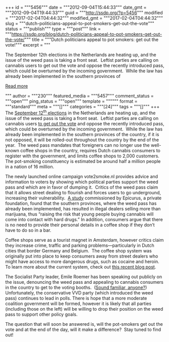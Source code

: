 +++
id = """5456"""
date = """2012-09-04T15:44:33"""
date_gmt = """2012-09-04T19:44:33"""
guid = """http://ssdp.org/?p=5456"""
modified = """2017-02-04T04:44:32"""
modified_gmt = """2017-02-04T04:44:32"""
slug = """dutch-politicians-appeal-to-pot-smokers-get-out-the-vote"""
status = """publish"""
type = """post"""
link = """https://ssdp.org/blog/dutch-politicians-appeal-to-pot-smokers-get-out-the-vote/"""
title = """Dutch politicians appeal to pot smokers: get out the vote!"""
excerpt = """<p>The September 12th elections in the Netherlands are heating up, and the issue of the weed pass is taking a front seat.  Leftist parties are calling on cannabis users to get out the vote and oppose the recently introduced pass, which could be overturned by the incoming government.  While the law has already been implemented in the southern provinces of</p>
<div class="h10"></div>
<p><a class="more-link2 flat" href="https://ssdp.org/blog/dutch-politicians-appeal-to-pot-smokers-get-out-the-vote/">Read more</a></p>
"""
author = """230"""
featured_media = """5457"""
comment_status = """open"""
ping_status = """open"""
template = """"""
format = """standard"""
meta = """[]"""
categories = """[24]"""
tags = """[]"""
+++
The <a href="http://en.wikipedia.org/wiki/Dutch_general_election,_2012">September 12<sup>th</sup> elections</a> in the Netherlands are heating up, and the issue of the weed pass is taking a front seat.  Leftist parties are calling on cannabis users <a href="http://www.washingtonpost.com/world/europe/marijuana-sellers-target-stoner-voters-in-dutch-election-_-seeking-to-overturn-crackdowns/2012/09/04/6c622d70-f68c-11e1-a93b-7185e3f88849_story_1.html">to get out the vote</a> and oppose the recently introduced pass, which could be overturned by the incoming government.  While the law has already been implemented in the southern provinces of the country, if it is not opposed, it will be rolled-out throughout the country by the end of the year.  The weed pass mandates that foreigners can no longer use the well-known coffee shops in the country, requires Dutch cannabis consumers to register with the government, and limits coffee shops to 2,000 customers.  The pot-smoking constituency is estimated be around half a million people in a nation of 16 million.



The newly launched online campaign vote2smoke.nl provides advice and information to voters by showing which political parties support the weed pass and which are in favor of dumping it.  Critics of the weed pass claim that it allows street dealing to flourish and forces users to go underground, increasing their vulnerability.  <a href="http://www.upi.com/Top_News/World-News/2012/07/09/Study-Dutch-weed-pass-ups-street-sales/UPI-50311341835059/">A study</a> commissioned by Epicurus, a private foundation, found that the southern provinces, where the weed pass has already been implemented, has resulted in illegal dealers selling more than marijuana, thus “raising the risk that young people buying cannabis will come into contact with hard drugs.” In addition, consumers argue that there is no need to provide their personal details in a coffee shop if they don’t have to do so in a bar.



Coffee shops serve as a tourist magnet in Amsterdam, however critics claim they increase crime, traffic and parking problems—particularly in Dutch cities that border Germany and Belgium.  The coffee shop system was originally put into place to keep consumers away from street dealers who might have access to more dangerous drugs, such as cocaine and heroin.  To learn more about the current system, check out <a href="http://ssdp.org/news/blog/an-insiders-look-at-drug-policy-in-amsterdam/">this recent blog post</a>.



The Socialist Party leader, Emile Roemer has been speaking out publicly on the issue, denouncing the weed pass and appealing to cannabis consumers in the country to get to the voting booths.  (<a href="http://www.nydailynews.com/news/politics/president-obama-counts-harold-kumar-latest-web-campaign-ad-article-1.1151246">Sound familiar, anyone?</a>)  Unfortunately, the conservative VVD party (which introduced the weed pass) continues to lead in polls. There is hope that a more moderate coalition government will be formed, however it is likely that all parties (including those on the left) will be willing to drop their position on the weed pass to support other policy goals.



The question that will soon be answered is, will the pot-smokers get out the vote and at the end of the day, will it make a difference?  Stay tuned to find out!
